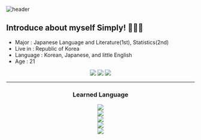 
![header](https://capsule-render.vercel.app/api?type=cylinder&color=CCCCFF&height=150&section=header&text=Welcome%20to%20Be0m's%20GITHUB&fontSize=40&fontColor=333333&fontAlignY=40&desc=Hope%20you%20enjoy!&descSize=17&descAlignY=80)


## Introduce about myself Simply! 🧑🏻‍💻

- Major : Japanese Language and Literature(1st), Statistics(2nd)
- Live in : Republic of Korea
- Language : Korean, Japanese, and little English 
- Age : 21

<div align='center'>
<a href="instagram.com/southgb" target="_blank"><img src="https://img.shields.io/badge/Instagram-E9967A?style=flat-square&logo=Instagram&logoColor=white"/></a>
<a href="blog.naver.com/mcuki" target="_blank"><img src="https://img.shields.io/badge/Naver BLOG-03C75A?style=flat-square&logo=Naver&logoColor=white"/></a>
<a href="https://steamcommunity.com/id/yeon2122" target="_blank"><img src="https://img.shields.io/badge/Steam Profile-000000?style=flat-square&logo=Steam&logoColor=white"/></a>


---
  <h3>Learned Language</h3>
  <a href="" target="_blank"><img src="https://img.shields.io/badge/JavaScript-F7DF1E?style=flat-square&logo=Javascript&logoColor=white"/></a></br>
  <a href="" target="_blank"><img src="https://img.shields.io/badge/CSS3-1572B6?style=flat-square&logo=CSS3&logoColor=white"/></a></br>
  <a href="" target="_blank"><img src="https://img.shields.io/badge/Python-3776AB?style=flat-square&logo=Python&logoColor=white"/></a></br>
  <a href="" target="_blank"><img src="https://img.shields.io/badge/Java-F80000?style=flat-square&logo=Oracle&logoColor=white"/></a></br>
  <a href="" target="_blank"><img src="https://img.shields.io/badge/HTML-#34F26?style=flat-square&logo=HTML&logoColor=white"/></a></br>
</div>

  
